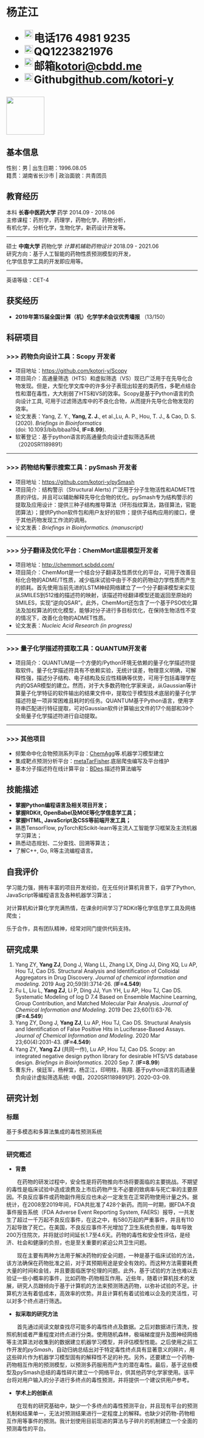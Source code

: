 <h1>
  <span>杨芷江</span>
  <ul>
    <li><span font-weight="bold"><img align="left" alt="Kotori's Telegram" width="22px" src="https://cdn.jsdelivr.net/npm/simple-icons@3.11.0/icons/apple.svg" />电话</span>176 4981 9235</li>
    <li><span><img align="left" alt="Kotori's Telegram" width="22px" src="https://cdn.jsdelivr.net/npm/simple-icons@3.11.0/icons/tencentqq.svg" />QQ</span>1223821976</li>
    <li><span><img align="left" alt="Kotori's Telegram" width="22px" src="https://cdn.jsdelivr.net/npm/simple-icons@3.11.0/icons/gmail.svg" />邮箱</span><a href="mailto:kotori@cbdd.me">kotori@cbdd.me</a></li>
    <li><span><img align="left" alt="Kotori's Telegram" width="22px" src="https://cdn.jsdelivr.net/npm/simple-icons@3.11.0/icons/github.svg" />Github</span><a href="https://github.com/kotori-y">github.com/kotori-y</a></li>
  </ul>
  <img src="https://gitee.com/kotori-y/image/raw/master/biograph.jpg" width=100>
</h1>

## 基本信息
性别：男 | 出生日期：1996.08.05<br>籍贯：湖南省长沙市 | 政治面貌：共青团员



## 教育经历

本科 **长春中医药大学** 药学 <span class="right">2014.09 - 2018.06</span><br>主修课程：药剂学，药理学，药物化学，药物分析，<br>有机化学，分析化学，生物化学，新药设计开发等。<br>

---

硕士 **中南大学** 药物化学 *计算机辅助药物设计* <span class="right">2018.09 - 2021.06</span><br>研究方向：基于人工智能的药物性质预测模型的开发，<br>化学信息学工具的开发即应用等。<br>

---

英语等级：CET-4

## 获奖经历

- **2019年第15届全国计算（机）化学学术会议优秀墙报** （13/150）

## 科研项目

### >>> 药物负向设计工具：**Scopy** <span class="right">开发者</span>

- 项目地址：https://github.com/kotori-y/Scopy
- 项目简介：高通量筛选（HTS）和虚拟筛选（VS）现已广泛用于在先导化合物发现。但是，大型化学文库中的许多分子表现出较差的类药性，多靶点结合性和潜在毒性，大大削弱了HTS和VS的效率。Scopy是基于Python语言的负向设计工具, 可用于过滤筛选库中的不良化合物，从而提升先导化合物发现的效率。
- 论文发表：Yang, Z. Y., **Yang, Z. J.**, et al.,Lu, A. P., Hou, T. J., & Cao, D. S. (2020). *Briefings in Bioinformatics* <br />(doi: 10.1093/bib/bbaa194, **IF=8.99**).
- 软著登记：基于python语言的高通量负向设计虚拟筛选系统（2020SR1189891）

---

### >>> 药物结构警示搜索工具：**pySmash**<span class="right"> 开发者</span>

- 项目地址：https://github.com/kotori-y/pySmash
- 项目简介：结构警示（Structural Alerts) 广泛用于分子生物活性和ADMET性质的评估，并且可以辅助解释先导化合物的优化。pySmash专为结构警示的提取及应用设计：提供三种子结构推导算法（环形指纹算法，路径算法，官能团算法）；提供Python软件包和用户友好的软件；提供子结构应用的接口，便于其他药物发现工作流的调用。
- 论文发表：*Briefings in Bioinformatics. (manuscript)*

---

### >>> 分子翻译及优化平台：ChemMort<span class="right">底层模型开发者</span>

- 项目地址：http://chemmort.scbdd.com/ 
- 项目简介：ChemMort是一个结合分子翻译及性质优化的平台，可用于改善目标化合物的ADME/T性质，减少临床试验中由于不良的药物动力学性质而产生的损耗。首先使用当前先进的LSTM神经网络建立了一个分子翻译模型来实现从SMILES到512维的描述符的映射，该描述符经翻译模型还能返回至原始的SMILES，实现“逆向QSAR”。此外，ChemMort还包含了一个基于PSO优化算法及加权算法的优化模型，能够对分子进行多目标优化，在保持生物活性不变的情况下，改善化合物的ADMET性质。
- 论文发表：*Nucleic Acid Research (in progress)*

---

### >>> 量子化学描述符提取工具：QUANTUM<span class="right">开发者</span>

- 项目简介：QUANTUM是一个方便的/Python环境无依赖的量子化学描述符提取软件。量子化学描述符具有不依赖实验，无统计误差，物理意义明确，可解释性强，描述分子结构、电子结构及反应性精确等优势，可用于包括毒理学在内的QSAR模型的建立。然而，对于大多数药物化学家来说，从Gaussian等计算量子化学特征的软件输出的结果文件中，提取位于模型技术底层的量子化学描述符是一项非常困难且耗时的任务。QUANTUM基于Python语言，使用字符串匹配进行特征提取，可对Gaussian软件计算输出文件的17个局部和39个全局量子化学描述符进行自动提取。

---

### >>> 其他项目

- 频繁命中化合物预测系列平台：[ChemAgg](http://admet.scbdd.com/ChemAGG/index/)等.<span class="right">机器学习模型建立</span>
- 集成靶点预测分析平台：[metaTarFisher](https://metatarget.scbdd.com/).<span class="right">底层爬虫编写及平台维护</span>
- 基本分子描述符在线计算平台：[BDes](https://bdes.scbdd.com/).<span class="right">描述符算法编写</span>

## 技能描述

- **掌握Python编程语言及相关项目开发；**
- **掌握RDKit, OpenBabel及MOE等化学信息学工具；**
- **掌握HTML, JavaScript及CSS等前端开发工具；**
- 熟悉TensorFlow, pyTorch和Scikit-learn等主流人工智能学习框架及主流机器学习算法；
- 熟悉动态规划、二分查找、回溯等算法；
- 了解C++, Go, R等主流编程语言。

## 自我评价

学习能力强，拥有丰富的项目开发经验，在无任何计算机背景下，自学了Python, JavaScript等编程语言及各种机器学习算法；

对计算机和计算化学充满热情，在课余时间学习了RDKit等化学信息学工具及网络爬虫；

乐于合作，具有团队精神，经常对同门提供代码支持。

## 研究成果

1. Yang ZY, **Yang ZJ**, Dong J, Wang LL, Zhang LX, Ding JJ, Ding XQ, Lu AP, Hou TJ, Cao DS. Structural Analysis and Identification of Colloidal Aggregators in Drug Discovery. *Journal of chemical information and modeling*. 2019 Aug 20;59(9):3714-26. (**IF=4.549**)
2. Fu L, Liu L, **Yang ZJ**, Li P, Ding JJ, Yun YH, Lu AP, Hou TJ, Cao DS. Systematic Modeling of log D 7.4 Based on Ensemble Machine Learning, Group Contribution, and Matched Molecular Pair Analysis. *Journal of Chemical Information and Modeling*. 2019 Dec 23;60(1):63-76. (**IF=4.549**)
3. Yang ZY, Dong J, **Yang ZJ**, Lu AP, Hou TJ, Cao DS. Structural Analysis and Identification of False Positive Hits in Luciferase-Based Assays. *Journal of Chemical Information and Modeling*. 2020 Mar 23;60(4):2031-43. (**IF=4.549**)
4. Yang ZY, **Yang ZJ** (共同一作), Lu AP, Hou TJ, Cao DS. Scopy: an integrated negative design python library for desirable HTS/VS database design. *Briefings in Bioinformatics*. 2020 Sep 7. (**IF=8.99**)
5. 曹东升，侯廷军，杨梓宜，杨芷江，印明柱，陈翔. 基于python语言的高通量负向设计虚拟筛选系统: 中国，2020SR1189891[P]. 2020-03-09.

## 研究计划

### 标题

基于多模态和多算法集成的毒性预测系统

---

### 研究概述

- **背景**

&ensp;&ensp;&ensp;&ensp;在药物的研发过程中，安全性是将药物推向市场将要面临的主要挑战。不期望的毒性是临床试验中造成浪费及上市后药物产生不必要的致病率与死亡率的主要原因。不良反应事件或药物副作用反应也未必一定发生在正常药物使用计量之外。据统计，在2008至2019年间，FDA共批准了428个新药。而同一时期，据FDA不良事件报告系统（FDA Adverse Event Reporting System, FAERS）报导，一共发生了超过一千万起不良反应事件，在这之中，有580万起的严重事件，并且有110万起导致了死亡。在美国，不良反应事件不光增加了卫生系统负担重，每年导致200万住院次，并将就诊时间延长1.7至4.6天。药物的毒性和安全性评估，是经济、社会和健康的负担，也是至关重要的紧迫公共卫生问题。

&ensp;&ensp;&ensp;&ensp;现在主要有两种方法用于解决药物的安全问题，一种是基于临床试验的方法，该方法确保在药物批准之前，对于其预期用途是安全有效的。而这种方法需要耗费大量的时间和金钱，并且要面临医学伦理的问题。此外，基于试验的方法也难以去验证一些小概率的事件，比如药物-药物相互作用。近些年，随着计算机技术的发展，研究人员跟倾向于基于计算机的方法来预测筛选药物，以弥补试验的不足。计算机方法有着低成本，高效率的优势。并且计算机有着试验难以企及的灵活性，可以对多个终点进行筛选。

- **拟采取的研究方法**

&ensp;&ensp;&ensp;&ensp;首先通过阅读文献查找尽可能多的毒性终点及数据。之后对数据进行清洗，按照机制或者严重程度对终点进行分类。使用随机森林，极端梯度提升及图神经网络等主流算法对收集到的数据建立机器学习模型，并评估模型性能。之后使用之前工作开发的*pySmash*，自动归纳总结出对于特定毒性终点具有显著意义的碎片，用这些碎片作为机器学习模型固有的解释性不足的补充。另外，还要建立一个药物-药物相互作用的预测模型，以预测多药服用而产生的潜在毒性。最后，基于这些模型及pySmash总结的毒性碎片建立一个网络平台，供其他药学化学家使用。该平台将对用户输入的分子进行多终点的毒性预测，并将提供一个建议供用户参考。

- **学术上的创新点**

&ensp;&ensp;&ensp;&ensp;在现有的研究基础中，缺少一个多终点的毒性预测平台，并且现有平台的预测机制和结果单一，无法对预测结果进行一定程度上的解释。也缺少对药物-药物相互作用等事件的预测。我计划使用目前现进的算法与子碎片的机制建立一个全面的预测毒性的平台。